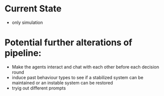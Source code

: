 # Current State
- only simulation 


# Potential further alterations of pipeline:
 - Make the agents interact and chat with each other before each decision round
 - induce past behaviour types to see if a stabilized system can be maintained or an instable system can be restored
 - tryig out different prompts